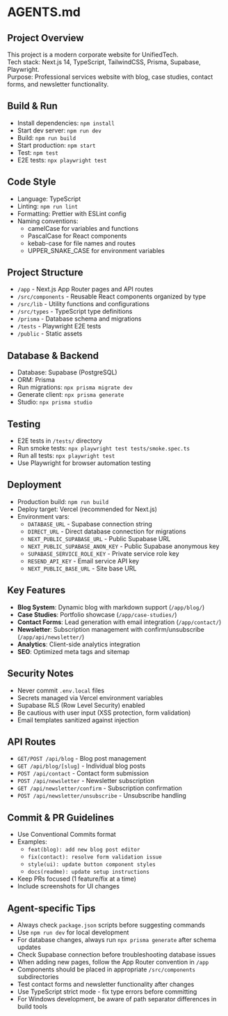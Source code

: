 # AGENTS.md

## Project Overview

This project is a modern corporate website for UnifiedTech.  
Tech stack: Next.js 14, TypeScript, TailwindCSS, Prisma, Supabase, Playwright.  
Purpose: Professional services website with blog, case studies, contact forms, and newsletter functionality.

## Build & Run

- Install dependencies: `npm install`
- Start dev server: `npm run dev`
- Build: `npm run build`
- Start production: `npm start`
- Test: `npm test`
- E2E tests: `npx playwright test`

## Code Style

- Language: TypeScript
- Linting: `npm run lint`
- Formatting: Prettier with ESLint config
- Naming conventions:
  - camelCase for variables and functions
  - PascalCase for React components
  - kebab-case for file names and routes
  - UPPER_SNAKE_CASE for environment variables

## Project Structure

- `/app` - Next.js App Router pages and API routes
- `/src/components` - Reusable React components organized by type
- `/src/lib` - Utility functions and configurations
- `/src/types` - TypeScript type definitions
- `/prisma` - Database schema and migrations
- `/tests` - Playwright E2E tests
- `/public` - Static assets

## Database & Backend

- Database: Supabase (PostgreSQL)
- ORM: Prisma
- Run migrations: `npx prisma migrate dev`
- Generate client: `npx prisma generate`
- Studio: `npx prisma studio`

## Testing

- E2E tests in `/tests/` directory
- Run smoke tests: `npx playwright test tests/smoke.spec.ts`
- Run all tests: `npx playwright test`
- Use Playwright for browser automation testing

## Deployment

- Production build: `npm run build`
- Deploy target: Vercel (recommended for Next.js)
- Environment vars:
  - `DATABASE_URL` - Supabase connection string
  - `DIRECT_URL` - Direct database connection for migrations
  - `NEXT_PUBLIC_SUPABASE_URL` - Public Supabase URL
  - `NEXT_PUBLIC_SUPABASE_ANON_KEY` - Public Supabase anonymous key
  - `SUPABASE_SERVICE_ROLE_KEY` - Private service role key
  - `RESEND_API_KEY` - Email service API key
  - `NEXT_PUBLIC_BASE_URL` - Site base URL

## Key Features

- **Blog System**: Dynamic blog with markdown support (`/app/blog/`)
- **Case Studies**: Portfolio showcase (`/app/case-studies/`)
- **Contact Forms**: Lead generation with email integration (`/app/contact/`)
- **Newsletter**: Subscription management with confirm/unsubscribe (`/app/api/newsletter/`)
- **Analytics**: Client-side analytics integration
- **SEO**: Optimized meta tags and sitemap

## Security Notes

- Never commit `.env.local` files
- Secrets managed via Vercel environment variables
- Supabase RLS (Row Level Security) enabled
- Be cautious with user input (XSS protection, form validation)
- Email templates sanitized against injection

## API Routes

- `GET/POST /api/blog` - Blog post management
- `GET /api/blog/[slug]` - Individual blog posts
- `POST /api/contact` - Contact form submission
- `POST /api/newsletter` - Newsletter subscription
- `GET /api/newsletter/confirm` - Subscription confirmation
- `POST /api/newsletter/unsubscribe` - Unsubscribe handling

## Commit & PR Guidelines

- Use Conventional Commits format
- Examples:
  - `feat(blog): add new blog post editor`
  - `fix(contact): resolve form validation issue`
  - `style(ui): update button component styles`
  - `docs(readme): update setup instructions`
- Keep PRs focused (1 feature/fix at a time)
- Include screenshots for UI changes

## Agent-specific Tips

- Always check `package.json` scripts before suggesting commands
- Use `npm run dev` for local development
- For database changes, always run `npx prisma generate` after schema updates
- Check Supabase connection before troubleshooting database issues
- When adding new pages, follow the App Router convention in `/app`
- Components should be placed in appropriate `/src/components` subdirectories
- Test contact forms and newsletter functionality after changes
- Use TypeScript strict mode - fix type errors before committing
- For Windows development, be aware of path separator differences in build tools
